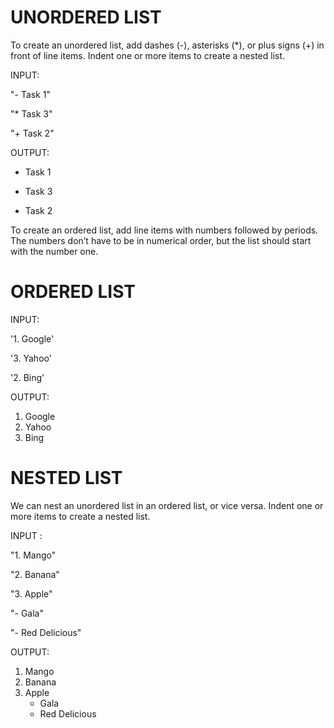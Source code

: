 # UNORDERED LIST

To create an unordered list, add dashes (-), asterisks (*), or plus signs (+) in front of line items. Indent one or more items to create a nested list.

INPUT:

"- Task 1"

"* Task 3"

"+ Task 2"

OUTPUT:

- Task 1
* Task 3
+ Task 2
  
 To create an ordered list, add line items with numbers followed by periods. The numbers don’t have to be in numerical order, but the list should start with the number one.

# ORDERED LIST

INPUT:

'1. Google'

'3. Yahoo' 

'2. Bing'
    
OUTPUT:  

1. Google
2. Yahoo 
3. Bing 
   
 
# NESTED LIST

We can nest an unordered list in an ordered list, or vice versa. Indent one or more items to create a nested list.

INPUT :

"1. Mango"

"2. Banana"

"3. Apple"
   
   "- Gala"
   
   "- Red Delicious"

OUTPUT:


1. Mango
2. Banana
3. Apple
   - Gala
   - Red Delicious



